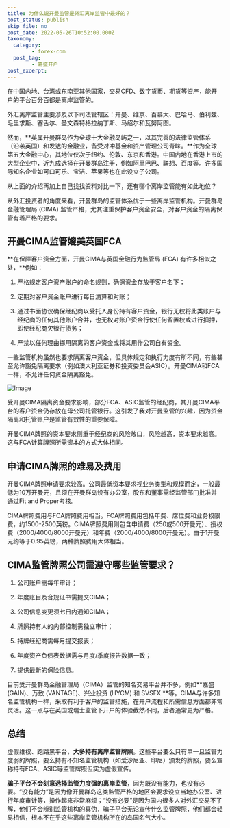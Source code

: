 ```yaml
---
title: 为什么说开曼监管是外汇离岸监管中最好的？
post_status: publish
skip_file: no
post_date: 2022-05-26T10:52:00.000Z
taxonomy:
  category:
        - forex-com
  post_tag:
        - 嘉盛开户
post_excerpt: 
---
```

在中国内地、台湾或东南亚其他国家，交易CFD、数字货币、期货等资产，能开户的平台百分百都是离岸监管的。

外汇离岸监管主要涉及以下司法管辖区：开曼、维京、百慕大、巴哈马、伯利兹、毛里求斯、塞舌尔、圣文森特格拉纳丁斯、马绍尔和瓦努阿图。

然而，**英属开曼群岛作为全球十大金融岛屿之一，以其完善的法律监管体系（沿袭英国）和发达的金融业，备受对冲基金和资产管理公司青睐。**作为全球第五大金融中心，其地位仅次于纽约、伦敦、东京和香港。中国内地在香港上市的大型企业中，近九成选择在开曼群岛注册，例如阿里巴巴、联想、百度等。许多国际知名企业如可口可乐、宝洁、苹果等也在此设立子公司。

从上面的介绍再加上自己找找资料对比一下，还有哪个离岸监管能有如此地位？

从外汇投资者的角度来看，开曼群岛的监管体系优于一些离岸监管机构。开曼群岛金融管理局 (CIMA) 监管严格，尤其注重保护客户资金安全，对客户资金的隔离保管有着严格的要求。

## 开曼CIMA监管媲美英国FCA

**在保障客户资金方面，开曼CIMA与英国金融行为监管局 (FCA) 有许多相似之处，**例如：

1. 严格规定客户资产账户的命名规则，确保资金存放于客户名下；

1. 定期对客户资金账户进行每日清算和对账；

1. 通过书面协议确保经纪商以受托人身份持有客户资金，银行无权将此类账户与经纪商的任何其他账户合并，也无权对账户资金行使任何留置权或进行扣押，即使经纪商欠银行债务；

1. 严禁以任何理由挪用隔离的客户资金或将其用作公司自有资金。

一些监管机构虽然也要求隔离客户资金，但具体规定和执行力度有所不同，有些甚至允许豁免隔离要求（例如澳大利亚证券和投资委员会ASIC）。开曼CIMA和FCA一样，不允许任何资金隔离豁免。

![Image](https://prod-files-secure.s3.us-west-2.amazonaws.com/39ed1227-6d7d-4570-be36-9ccd4a2c4241/bd849744-3fcb-4a37-8312-357962c8f065/image.png?X-Amz-Algorithm=AWS4-HMAC-SHA256&X-Amz-Content-Sha256=UNSIGNED-PAYLOAD&X-Amz-Credential=ASIAZI2LB466UOLJQPVS%2F20250730%2Fus-west-2%2Fs3%2Faws4_request&X-Amz-Date=20250730T041355Z&X-Amz-Expires=3600&X-Amz-Security-Token=IQoJb3JpZ2luX2VjEIz%2F%2F%2F%2F%2F%2F%2F%2F%2F%2FwEaCXVzLXdlc3QtMiJHMEUCIQCV1cVC%2Bp%2BT1wA20%2F7i6WhuW%2BOgw88HhZUZ%2FwB%2B32vOiQIgQAjfplfZaAJ7d6foA5NV7BvvmfneczPUJTydlFF8gC4qiAQItP%2F%2F%2F%2F%2F%2F%2F%2F%2F%2FARAAGgw2Mzc0MjMxODM4MDUiDBOTBYsCdpCKuXSh0ircA7cGYEUj5JAYhSINUeZhkvMbxiLlsSMsuiLGmhCwjdznr%2FQ1AdrtK%2BMnMdGx4pVEvnqDp1xpV5gnaAAVk035sGCYHFISLEIqhvpGOmkWMDxCoJ5CKbjWgPwoAgRDor8vOIUiUg%2B%2FbmzRa9OmpsBM2XVXrkh3PsJzOPlTYzZpar5LkImtWgx%2BaE%2BelJHnMffL125igRFj3E6Jbs1U9T1tvs5pFwCwrV6sYyZgtwWgCmgSUUhR7vuiM7kErEtkMBrTffvT33PKvadbsaQtlTwJB8QEUHsIueijol%2Fup%2B8XbnmQEptO8wq%2FixLSIee%2FfrnwLxU%2FvEvHe4Kdd0Dr4bHaC4PhjnXrVCyCsFEkH6CAh8K3%2FKs6GPnacfVF0TLfmg%2FiWW5N8tdVccTbbbvHSX%2F5T63Y8%2B1rQg5ZcsO9nVLFZKzoRhWg6BqNeg4oUkY5pTVfE53hYJabQpgAcZHW3sDWWUcLbCYCF06VItPPO3XXKTodcRzJhQWslNPBkRmy29iMgoMxQO62xnNn0RawXz7Sjna0jRGUPiqFfGnc8Xqb%2B%2B9TG29KJsbgXEugbOt1JvFtuTNrCl1V87fb32tlZp5nSsw6Lv8L%2B%2Bz2u4%2Bnhy3OLMwEiXZLCnrw4633bIMsMPydpsQGOqUBQ8R0%2Fr8ooJpRmA%2FLuCSaAfrzih2f1B9lvGCXvn2zrDkK8l0ExNsahGHxKfLu4HeG9IxFQv4cdkXjW%2BnvSAX%2B2Lt3KIfe3LLI1DJJHdhJ90wuxhryDhxDZlnjJJMfn3qHUUAxtYsvfHsx7Zpiu%2BePNWh2UGXzT6AOsBOdadl1TFZijvlk2iq%2FYlPKHyCAtzCkUCU4QlSWXhsNKj5mswzlyBneSOr3&X-Amz-Signature=2c7d8b7b4b1807f246595073e79ec016919d07df7526dd65dc0db1eeda84222f&X-Amz-SignedHeaders=host&x-amz-checksum-mode=ENABLED&x-id=GetObject)

受开曼CIMA隔离资金要求影响，部分FCA、ASIC监管的经纪商，其开曼CIMA平台的客户资金仍存放在母公司托管银行。这引发了我对开曼监管的兴趣，因为资金隔离和托管账户是监管有效性的重要保障。

开曼CIMA牌照的资本要求侧重于经纪商的风险敞口，风险越高，资本要求越高。这与FCA计算牌照所需资本的方式大体相同。

## **申请CIMA牌照的难易及费用**

开曼CIMA牌照申请要求较高。公司最低资本要求视业务类型和规模而定，一般最低为10万开曼元，且须在开曼群岛设有办公室，股东和董事需经监管部门批准并通过Fit and Proper考核。

CIMA牌照费用与FCA牌照费用相当。FCA牌照费用包括年费、席位费和业务权限费，约1500-2500英镑。CIMA牌照费用则包含申请费（250或500开曼元）、授权费（2000/4000/8000开曼元）和年费（2000/4000/8000开曼元）。由于1开曼元约等于0.95英镑，两种牌照费用大体相当。

## CIMA监管牌照公司需遵守哪些监管要求？

1. 公司账户需每年审计；

1. 年度账目及合规证书需提交CIMA；

1. 公司信息变更须七日内通知CIMA；

1. 牌照持有人的内部控制需独立审计；

1. 持牌经纪商需每月提交报表；

1. 年度资产负债表数据需与月度/季度报告数据一致；

1. 提供最新的保险信息。

目前受开曼群岛金融管理局（CIMA）监管的知名交易平台并不多，例如**嘉盛 (GAIN)、万致 (VANTAGE)、兴业投资 (HYCM) 和 SVSFX **等。CIMA与许多知名监管机构一样，采取有利于客户的监管措施，在开户流程和所需信息方面都非常灵活。这一点与在英国或瑞士监管下开户的体验截然不同，后者通常更为严格。

## 总结

虚假维权、跑路黑平台，**大多持有离岸监管牌照**。这些平台要么只有单一且监管力度弱的牌照，要么持有不知名监管机构（如爱沙尼亚、印尼）颁发的牌照，要么宣称持有FCA、ASIC等监管牌照但实为虚假宣传。

**骗子平台不会刻意选择监管力度强的离岸监管**，因为既没有能力，也没有必要。“没有能力”是因为像开曼群岛这类监管严格的地区会要求设立当地办公室、进行年度审计等，操作起来非常麻烦；“没有必要”是因为国内很多人对外汇交易不了解，他们不会辨别监管机构的真伪，骗子平台无论宣传什么监管牌照，他们都会轻易相信，根本不在乎这些离岸监管机构所在的岛国名气大小。